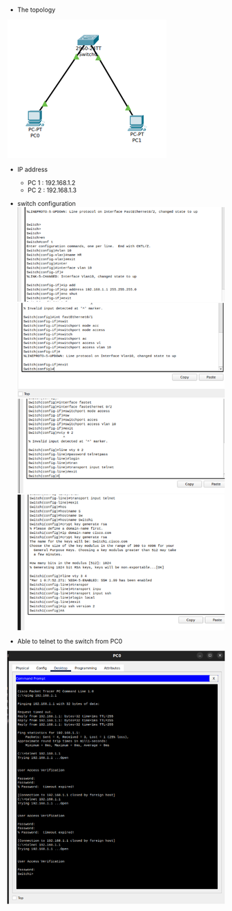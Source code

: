 ###



- The topology 

![alt text](image.png)

- IP address
    - PC 1 : 192.168.1.2
    - PC 2 : 192.168.1.3


- switch configuration
![alt text](image-1.png)
![alt text](image-2.png)
![alt text](image-3.png)
![alt text](image-4.png)


- Able to telnet to the switch from PC0

![alt text](image-5.png)

